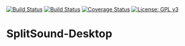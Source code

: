 [![Build Status](https://api.travis-ci.org/symboxtra/SplitSound-Desktop.svg?branch=master)](https://travis-ci.org/symboxtra/SplitSound-Desktop/builds "Travis OSX build")
[![Build Status](https://ci.appveyor.com/api/projects/status/m5ix3be6msugs179?svg=true)](https://ci.appveyor.com/project/patelneel55/splitsound-desktop "AppVeyor Windows build")
[![Coverage Status](https://codecov.io/gh/symboxtra/SplitSound-Desktop/branch/master/graph/badge.svg)](https://codecov.io/gh/symboxtra/SplitSound-Desktop)
[![License: GPL v3](https://img.shields.io/badge/License-GPL%20v3-blue.svg)](https://www.opensource.org/licenses/GPL-3.0)

# SplitSound-Desktop

